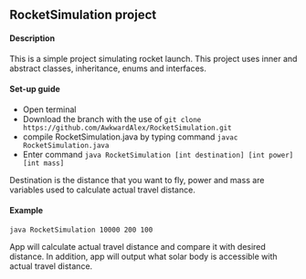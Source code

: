 ## RocketSimulation project

#### Description
This is a simple project simulating rocket launch.
This project uses inner and abstract classes, inheritance, enums and interfaces.

#### Set-up guide
- Open terminal
- Download the branch with the use of ```git clone https://github.com/AwkwardAlex/RocketSimulation.git```
- compile RocketSimulation.java by typing command ```javac RocketSimulation.java```
- Enter command ```java RocketSimulation [int destination] [int power] [int mass]```

Destination is the distance that you want to fly, power and mass are variables
used to calculate actual travel distance.

#### Example
```java RocketSimulation 10000 200 100```

App will calculate actual travel distance and compare it with desired distance.
In addition, app will output what solar body is accessible with actual travel distance.
